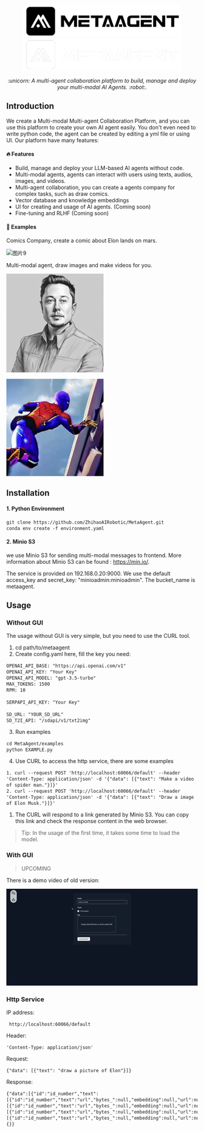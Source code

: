 
<p align="center">
  <a href="https://github.com/ZhihaoAIRobotic/MetaAgent//#gh-light-mode-only">
    <img src="Docs/resource/MetaAgent-logo-black.png" width="418px" alt="logo" />
  </a>
  <a href="https://github.com/ZhihaoAIRobotic/MetaAgent//#gh-dark-mode-only">
    <img src="Docs/resource/MetaAgent-logo-white.png" width="418px" alt="logo" />
  </a>
</p>

<p align="center"><i>:unicorn: A multi-agent collaboration platform to build, manage and deploy your multi-modal AI Agents. :robot:. </i></p>

## Introduction
We create a  Multi-modal Multi-agent Collaboration Platform, and you can use this platform to create your own AI agent easily. You don't even need to write python code, the agent can be created by editing a yml file or using UI. 
Our platform have many features:
#### :fire: Features
- Build, manage and deploy your LLM-based AI agents without code.
- Multi-modal agents, agents can interact with users using texts, audios, images, and videos. 
- Multi-agent collaboration, you can create a agents company for complex tasks, such as draw comics.
- Vector database and knowledge embeddings
- UI for creating and usage of AI agents. (Coming soon)
- Fine-tuning and RLHF (Coming soon)

#### :page_with_curl: Examples
Comics Company, create a comic about Elon lands on mars.

![图片9](https://github.com/ZhihaoAIRobotic/MetaAgent/assets/25542404/fb37f50a-b325-4747-82ed-a968ec030112)


Multi-modal agent, draw images and make videos for you.

<img src="Docs/resource/elon.jpg" width="256" height="260">

![Elon](Docs/resource/output.gif)


## Installation
#### 1. Python Environment
```
git clone https://github.com/ZhihaoAIRobotic/MetaAgent.git
conda env create -f environment.yaml
```

#### 2. Minio S3
we use Minio S3 for sending multi-modal messages to frontend. More information about Minio S3 can be found : https://min.io/. 

The service is provided on 192.168.0.20:9000. We use the default access_key and secret_key: "minioadmin:minioadmin". The bucket_name is metaagent.

## Usage
### Without GUI
The usage without GUI is very simple, but you need to use the CURL tool.
1. cd path/to/metaagent
2. Create config.yaml here, fill the key you need:
```
OPENAI_API_BASE: "https://api.openai.com/v1"
OPENAI_API_KEY: "Your Key"
OPENAI_API_MODEL: "gpt-3.5-turbo"
MAX_TOKENS: 1500
RPM: 10

SERPAPI_API_KEY: "Your Key"

SD_URL: "YOUR_SD_URL"
SD_T2I_API: "/sdapi/v1/txt2img"
```
3. Run examples
```
cd MetaAgent/examples
python EXAMPLE.py
```
4. Use CURL to access the http service, there are some examples
```
1. curl --request POST 'http://localhost:60066/default' --header 'Content-Type: application/json' -d '{"data": [{"text": "Make a video of spider man."}]}'
2. curl --request POST 'http://localhost:60066/default' --header 'Content-Type: application/json' -d '{"data": [{"text": "Draw a image of Elon Musk."}]}'
```
1. The CURL will respond to a link generated by Minio S3. You can copy this link and check the response content in the web browser.

>Tip: In the usage of the first time, it takes some time to load the model.


### With GUI
>UPCOMING

There is a demo video of old version:

![demo](Docs/resource/old_version_demo.gif)

### Http Service
IP address:
```
 http://localhost:60066/default
```
Header: 
```
'Content-Type: application/json'
```

Request: 
```
{"data": [{"text": "draw a picture of Elon"}]}
```

Response: 
```
{"data":[{"id":"id_number","text":[{"id":"id_number","text":"url","bytes_":null,"embedding":null,"url":null}],"image":[{"id":"id_number","text":"url","bytes_":null,"embedding":null,"url":null}],"video":[{"id":"id_number","text":"url","bytes_":null,"embedding":null,"url":null}],"audio":[{"id":"id_number","text":"url","bytes_":null,"embedding":null,"url":null}]}],"parameters":{}}
```
